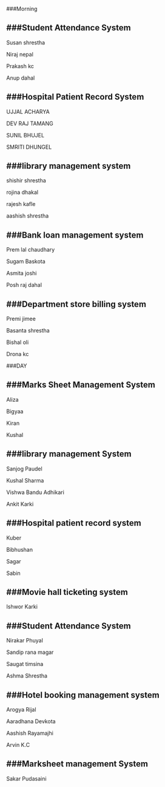###Morning

###Student Attendance System
--------------------------------------------------------
Susan shrestha 

Niraj nepal 

Prakash kc 

Anup dahal 

###Hospital Patient Record System
--------------------------------------------------------
UJJAL ACHARYA

DEV RAJ TAMANG

SUNIL BHUJEL

SMRITI DHUNGEL

###library management system
--------------------------------------------------------
shishir shrestha

rojina dhakal

rajesh kafle

aashish shrestha


###Bank loan management system
--------------------------------------------------------
Prem lal chaudhary

Sugam Baskota 

Asmita joshi

Posh raj dahal

###Department store billing system
--------------------------------------------------------
Premi jimee

Basanta shrestha

Bishal oli

Drona kc

###DAY

###Marks Sheet Management System
--------------------------------------------------------
Aliza

Bigyaa

Kiran

Kushal 


###library management System
--------------------------------------------------------
Sanjog Paudel

Kushal Sharma 

Vishwa Bandu Adhikari 

Ankit Karki


###Hospital patient record system
--------------------------------------------------------
Kuber

Bibhushan

Sagar

Sabin

###Movie hall ticketing system
--------------------------------------------------------
Ishwor Karki


###Student Attendance System
--------------------------------------------------------
Nirakar Phuyal

Sandip rana magar

Saugat timsina

Ashma Shrestha

###Hotel booking management system
--------------------------------------------------------
Arogya Rijal

Aaradhana Devkota

Aashish Rayamajhi

Arvin K.C

###Marksheet management System
--------------------------------------------------------
Sakar Pudasaini
